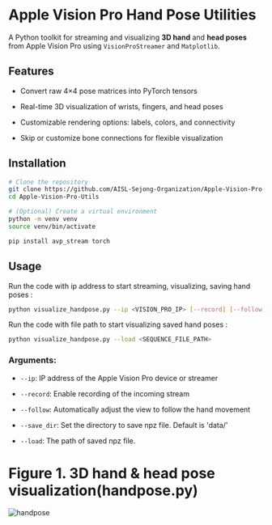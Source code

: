 # Apple Vision Pro Hand Pose Utilities

A Python toolkit for streaming and visualizing **3D hand** and **head poses** from Apple Vision Pro using `VisionProStreamer` and `Matplotlib`.



## Features

* Convert raw 4×4 pose matrices into PyTorch tensors

* Real-time 3D visualization of wrists, fingers, and head poses

* Customizable rendering options: labels, colors, and connectivity

* Skip or customize bone connections for flexible visualization

## Installation

```bash
# Clone the repository
git clone https://github.com/AISL-Sejong-Organization/Apple-Vision-Pro-Utils.git
cd Apple-Vision-Pro-Utils

# (Optional) Create a virtual environment
python -m venv venv
source venv/bin/activate

pip install avp_stream torch
```

## Usage

Run the code with ip address to start streaming, visualizing, saving hand poses :

```bash
python visualize_handpose.py --ip <VISION_PRO_IP> [--record] [--follow] [--save_dir]
```

Run the code with file path to start visualizing saved hand poses :

```bash
python visualize_handpose.py --load <SEQUENCE_FILE_PATH>
```

### Arguments:

* `--ip`: IP address of the Apple Vision Pro device or streamer

* `--record`: Enable recording of the incoming stream

* `--follow`: Automatically adjust the view to follow the hand movement

* `--save_dir`: Set the directory to save npz file. Default is 'data/'

* `--load`: The path of saved npz file.

# Figure 1. 3D hand & head pose visualization(handpose.py)
![handpose](assets/handpose.png)
